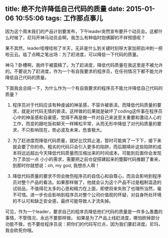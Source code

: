 title: 绝不允许降低自己代码的质量
date: 2015-01-06 10:55:06
tags: 工作那点事儿
---
因为这个周末我们的产品计划要发布，下午leader突然宣布要开个动员会。这都什么时候了，尼玛开神马动员会啊，我怎么有种临时抱佛脚的不祥预感呢？

果不其然，leader哇哩哇啦了半天，无非是什么到关键时刻呀大家加把劲冲刺一把啦云云。临了点睛之笔出场：为了赶进度，可以降低一下代码的质量。

神马？卧槽啊，我终于被震精了。为了赶进度，降低代码质量在我这里是不被允许的。不要说为了赶进度，作为一个有自我要求的程序员，在任何情况下都不能允许降低自己代码的质量。

下面我会总结一下，为什么作为一个有自我要求的程序员不能允许降低自己代码的质量？

1. 程序员对于代码应该有种虔诚的神圣感，不容许被亵渎。而降低代码质量的要求，就是对代码无情的亵渎。这样做的后果就是破坏了coding这件事在程序员心中的神圣感和自豪感，觉得不再是做一件对自己来说至关重要和激动人心的工作，而变的跟吃饭和聊天一样稀松平常，从而无形中降低了对代码质量的要求，不只影响现在，势必波及未来，危害极大。

2. 为了赶进度而降低代码质量，就好比饮鸩止渴，暂时可能爽了一下下，接下来就会要了你的命。粗劣的代码只会引入更多的陷阱，而后期填补这些陷阱的成本将远远超出今天降低代码质量而压缩出来的时间成本。可能到后面你会发现为了添加一点 小小的需求，需要把之前仓促搭建起来的蹩脚代码推翻了重来，到那时你就想说：oh, my god, 我想杀人啊！

3. 降低代码质量的要求不但会挫伤程序员的自信心和自尊心，而且会影响到程序员对整个产品的看法。如果那样做了，他就会认为这个产品不过是粗制滥造的试验品，不值得花太多的心思和精力在上面，即使将来失败了也理所当然，毫不可惜。进一步也会影响到程序员对整个公司价值观的怀疑，对自身所处环境的不认可和缺乏安全感，最终可能导致人才流失掉。

可见，作为一个leader，要求自己的程序员降低他们代码的质量是一件多么愚蠢的事情，不管情况，永远不要那样做。
如果是为了产品上线赶进度，哪怕砍掉部分功能不做，也不要给程序员说：把你们的代码写烂点，因为我们要赶进度。尼玛，我会砍死你哦。
